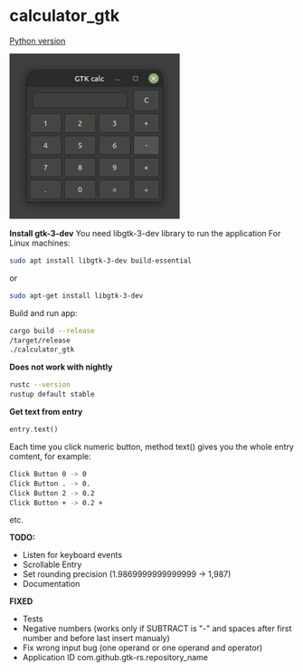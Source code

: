 # calculator_gtk

[Python version](https://github.com/antonovmike/calculator_gtk_2)

![calculator_gtk](https://github.com/antonovmike/calculator_gtk/blob/main/calculator_gtk.gif)

**Install gtk-3-dev**
You need  libgtk-3-dev library to run the application
For Linux machines:
```bash
sudo apt install libgtk-3-dev build-essential
```
or
```bash
sudo apt-get install libgtk-3-dev
```

Build and run app:
```bash
cargo build --release
/target/release
./calculator_gtk
```

**Does not work with nightly**
```bash
rustc --version
rustup default stable
```

**Get text from entry**
```rust
entry.text()
```
Each time you click numeric button, method text() gives you the whole entry comtent, for example:
```bash
Click Button 0 -> 0
Click Button . -> 0.
Click Button 2 -> 0.2
Click Button + -> 0.2 +
```
etc.

**TODO:**
- Listen for keyboard events
- Scrollable Entry
- Set rounding precision (1.9869999999999999 -> 1,987)
- Documentation

**FIXED**
+ Tests
+ Negative numbers (works only if SUBTRACT is "-" and spaces after first number and before last insert manualy)
+ Fix wrong input bug (one operand or one operand and operator)
+ Application ID com.github.gtk-rs.repository_name
